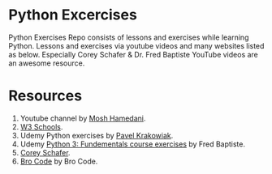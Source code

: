 # Python Excercises
Python Exercises Repo consists of lessons and exercises while learning Python.
Lessons and exercises via youtube videos and many websites listed as below. 
Especially Corey Schafer & Dr. Fred Baptiste YouTube videos are an awesome resource. 



# Resources
1. Youtube channel by [Mosh Hamedani](https://www.youtube.com/watch?v=_uQrJ0TkZlc&t=10945s).  
2. [W3 Schools](https://www.w3schools.com/).
3. Udemy Python exercises by [Pavel Krakowiak](https://www.udemy.com/share/106L4i3@z-Wf1QRsiCEDBPLf2tKo8M_8QQYSytKkQd72_akDmfMIavHOvXK2SHfPUlFbPotQow==/).
4. Udemy [Python 3: Fundementals course exercises](https://www.udemy.com/share/107N2C3@JA5o71fnAXabjJlOA1tl7nvSyzp-g0goXzkCuyHE0miDja_kYOXZoyf3QvxHgAHGjQ==/) by Fred Baptiste.
5. [Corey Schafer](https://www.youtube.com/@coreyms).
6. [Bro Code](https://www.youtube.com/watch?v=6VElWbND-zg&list=PLZPZq0r_RZOOkUQbat8LyQii36cJf2SWT&pp=iAQB) by Bro Code.
